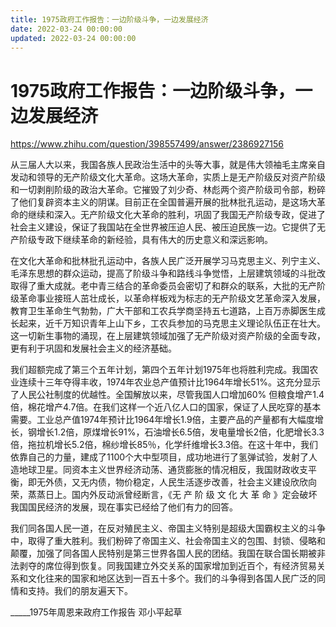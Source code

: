 ```yaml
---
title: 1975政府工作报告：一边阶级斗争，一边发展经济
date: 2022-03-24 00:00:00
updated: 2022-03-24 00:00:00
---
```


# 1975政府工作报告：一边阶级斗争，一边发展经济

https://www.zhihu.com/question/398557499/answer/2386927156

从三届人大以来，我国各族人民政治生活中的头等大事，就是伟大领袖毛主席亲自发动和领导的无产阶级文化大革命。这场大革命，实质上是无产阶级反对资产阶级和一切剥削阶级的政治大革命。它摧毁了刘少奇、林彪两个资产阶级司令部，粉碎了他们复辟资本主义的阴谋。目前正在全国普遍开展的批林批孔运动，是这场大革命的继续和深入。无产阶级文化大革命的胜利，巩固了我国无产阶级专政，促进了社会主义建设，保证了我国站在全世界被压迫人民、被压迫民族一边。它提供了无产阶级专政下继续革命的新经验，具有伟大的历史意义和深远影响。

在文化大革命和批林批孔运动中，各族人民广泛开展学习马克思主义、列宁主义、毛泽东思想的群众运动，提高了阶级斗争和路线斗争觉悟，上层建筑领域的斗批改取得了重大成就。老中青三结合的革命委员会密切了和群众的联系，大批的无产阶级革命事业接班人茁壮成长，以革命样板戏为标志的无产阶级文艺革命深入发展，教育卫生革命生气勃勃，广大干部和工农兵学商坚持五七道路，上百万赤脚医生成长起来，近千万知识青年上山下乡，工农兵参加的马克思主义理论队伍正在壮大。这一切新生事物的涌现，在上层建筑领域加强了无产阶级对资产阶级的全面专政，更有利于巩固和发展社会主义的经济基础。

我们超额完成了第三个五年计划，第四个五年计划1975年也将胜利完成。我国农业连续十三年夺得丰收，1974年农业总产值预计比1964年增长51%。这充分显示了人民公社制度的优越性。全国解放以来，尽管我国人口增加60% 但粮食增产1.4倍，棉花增产4.7倍。在我们这样一个近八亿人口的国家，保证了人民吃穿的基本需要。工业总产值1974年预计比1964年增长1.9倍，主要产品的产量都有大幅度增长，钢增长1.2倍，原煤增长91%，石油增长6.5倍，发电量增长2倍，化肥增长3.3倍，拖拉机增长5.2倍，棉纱增长85％，化学纤维增长3.3倍。在这十年中，我们依靠自己的力量，建成了1100个大中型项目，成功地进行了氢弹试验，发射了人造地球卫星。同资本主义世界经济动荡、通货膨胀的情况相反，我国财政收支平衡，即无外债，又无内债，物价稳定，人民生活逐步改善，社会主义建设欣欣向荣，蒸蒸日上。国内外反动派曾经断言，《无 产 阶 级 文 化 大 革 命 》定会破坏我国国民经济的发展，现在事实已经给了他们有力的回答。

我们同各国人民一道，在反对殖民主义、帝国主义特别是超级大国霸权主义的斗争中，取得了重大胜利。我们粉碎了帝国主义、社会帝国主义的包围、封锁、侵略和颠覆，加强了同各国人民特别是第三世界各国人民的团结。我国在联合国长期被非法剥夺的席位得到恢复。同我国建立外交关系的国家增加到近百个，有经济贸易关系和文化往来的国家和地区达到一百五十多个。我们的斗争得到各国人民广泛的同情和支持。我们的朋友遍天下。

_____1975年周恩来政府工作报告 邓小平起草
